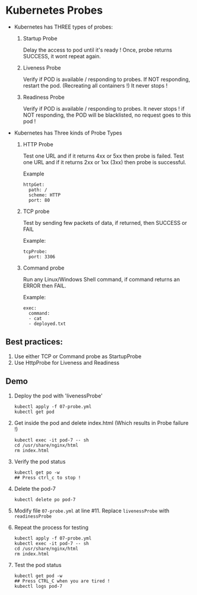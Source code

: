 # Kubernetes Probes

- Kubernetes has THREE types of probes:

	1. Startup Probe

		Delay the access to pod until it's ready !
		Once, probe returns SUCCESS, it wont repeat again.

	2. Liveness Probe

		Verify if POD is available / responding to probes.
		If NOT responding, restart the pod. (Recreating all containers !)
		It never stops !

	3.  Readiness Probe

		Verify if POD is available / responding to probes.
		It never stops !
		if NOT responding, the POD will be blacklisted, no request goes to this pod !

- Kubernetes has Three kinds of Probe Types

	1. HTTP Probe

		Test one URL and if it returns 4xx or 5xx then probe is failed.
		Test one URL and if it returns 2xx or 1xx (3xx) then probe is successful.

		Example

		```
		httpGet:
		  path: /
		  scheme: HTTP
		  port: 80
		```

	1. TCP probe

		Test by sending few packets of data, if returned, then SUCCESS or FAIL

		Example:
		```
		tcpProbe:
		  port: 3306
		```

	1. Command probe

		Run any Linux/Windows Shell command, if command returns an ERROR then FAIL.

		Example:

		```
		exec:
		  command:
		  - cat
		  - deployed.txt
		```

## Best practices:

1.	Use either TCP or Command probe as StartupProbe
2.  Use HttpProbe for Liveness and Readiness


## Demo

1.	Deploy the pod with 'livenessProbe'

	```
	kubectl apply -f 07-probe.yml
	kubectl get pod
	```

1.	Get inside the pod and delete index.html (Which results in Probe failure !)

	```
	kubectl exec -it pod-7 -- sh
	cd /usr/share/nginx/html
	rm index.html
	```

1.	Verify the pod status

	```
	kubectl get po -w
	## Press ctrl_c to stop !
	```

1.	Delete the pod-7 

	```
	kubectl delete po pod-7
	```

1.	Modify file `07-probe.yml` at line #11. Replace `livenessProbe` with `readinessProbe`

1.	Repeat the process for testing

	```
	kubectl apply -f 07-probe.yml
	kubectl exec -it pod-7 -- sh
	cd /usr/share/nginx/html
	rm index.html
	```

1.  Test the pod status

	```
	kubectl get pod -w
	## Press CTRL_C when you are tired !
	kubectl logs pod-7
	```